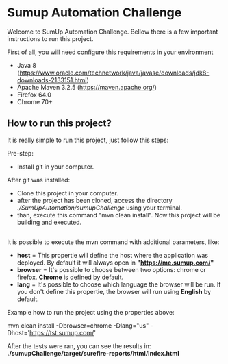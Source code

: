 # Sumup Automation Challenge

Welcome to SumUp Automation Challenge. Bellow there is a few important instructions to run this project. 

First of all, you will need configure this requirements in your environment
* Java 8 (https://www.oracle.com/technetwork/java/javase/downloads/jdk8-downloads-2133151.html)
* Apache Maven 3.2.5 (https://maven.apache.org/)
* Firefox 64.0
* Chrome 70+


## How to run this project?
It is really simple to run this project, just follow this steps:

Pre-step:
  * Install git in your computer.

After git was installed:

  * Clone this project in your computer.
  * after the project has been cloned, access the directory *./SumUpAutomation/sumupChallenge* using your terminal. 
  * than, execute this command "mvn clean install". Now this project will be building and executed.
  
##

It is possible to execute the mvn command with additional parameters, like:
  * **host** = This propertie will define the host where the application was deployed. By default it will always open in **"https://me.sumup.com/"** 
  * **browser** = It's possible to choose between two options: chrome or firefox. **Chrome** is defined by default.
  * **lang** = It's possible to choose which language the browser will be run. If you don't define this propertie, the browser will run using **English** by default.


Example how to run the project using the properties above:

mvn clean install -Dbrowser=chrome -Dlang="us" -Dhost='https://tst.sumup.com/'

After the tests were ran, you can see the results in: **./sumupChallenge/target/surefire-reports/html/index.html**
